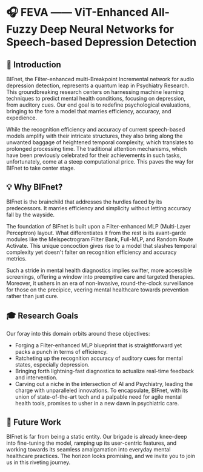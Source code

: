 # 🎧 FEVA —— ViT-Enhanced All-Fuzzy Deep Neural Networks for Speech-based Depression Detection

## 🎯 Introduction
BIFnet, the Filter-enhanced multi-Breakpoint Incremental network for audio depression detection, represents a quantum leap in Psychiatry Research. This groundbreaking research centers on harnessing machine learning techniques to predict mental health conditions, focusing on depression, from auditory cues. Our end goal is to redefine psychological evaluations, bringing to the fore a model that marries efficiency, accuracy, and expedience.

While the recognition efficiency and accuracy of current speech-based models amplify with their intricate structures, they also bring along the unwanted baggage of heightened temporal complexity, which translates to prolonged processing time. The traditional attention mechanisms, which have been previously celebrated for their achievements in such tasks, unfortunately, come at a steep computational price. This paves the way for BIFnet to take center stage.

## 💡 Why BIFnet?
BIFnet is the brainchild that addresses the hurdles faced by its predecessors. It marries efficiency and simplicity without letting accuracy fall by the wayside.

The foundation of BIFnet is built upon a Filter-enhanced MLP (Multi-Layer Perceptron) layout. What differentiates it from the rest is its avant-garde modules like the Melspectrogram Filter Bank, Full-MLP, and Random Route Activate. This unique concoction gives rise to a model that slashes temporal complexity yet doesn't falter on recognition efficiency and accuracy metrics.

Such a stride in mental health diagnostics implies swifter, more accessible screenings, offering a window into preemptive care and targeted therapies. Moreover, it ushers in an era of non-invasive, round-the-clock surveillance for those on the precipice, veering mental healthcare towards prevention rather than just cure.

## 🎓 Research Goals
Our foray into this domain orbits around these objectives:

- Forging a Filter-enhanced MLP blueprint that is straightforward yet packs a punch in terms of efficiency.
- Ratcheting up the recognition accuracy of auditory cues for mental states, especially depression.
- Bringing forth lightning-fast diagnostics to actualize real-time feedback and intervention.
- Carving out a niche in the intersection of AI and Psychiatry, leading the charge with unparalleled innovations.
To encapsulate, BIFnet, with its union of state-of-the-art tech and a palpable need for agile mental health tools, promises to usher in a new dawn in psychiatric care.

## 🚀 Future Work
BIFnet is far from being a static entity. Our brigade is already knee-deep into fine-tuning the model, ramping up its user-centric features, and working towards its seamless amalgamation into everyday mental healthcare practices. The horizon looks promising, and we invite you to join us in this riveting journey.
